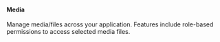 #### Media

Manage media/files across your application. Features include role-based permissions to access selected media files.
